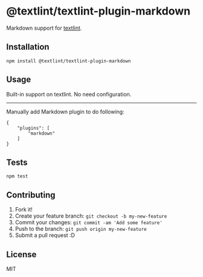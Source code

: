 # @textlint/textlint-plugin-markdown

Markdown support for [textlint](https://github.com/textlint/textlint "textlint").

## Installation

    npm install @textlint/textlint-plugin-markdown

## Usage

Built-in support on textlint.
No need configuration.

------

Manually add Markdown plugin to do following:

```
{
    "plugins": [
        "markdown"
    ]
}
```

## Tests

    npm test

## Contributing

1. Fork it!
2. Create your feature branch: `git checkout -b my-new-feature`
3. Commit your changes: `git commit -am 'Add some feature'`
4. Push to the branch: `git push origin my-new-feature`
5. Submit a pull request :D

## License

MIT
